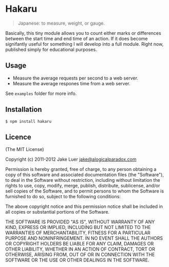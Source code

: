 # Hakaru

> Japanese: to measure, weight, or gauge.

Basically, this tiny module allows you to count either marks or differences between the start time 
and end time of an action. If it does become signifantly useful for something I will develop into 
a full module. Right now, published simply for educational purposes.

## Usage

* Measure the average requests per second to a web server.
* Measure the average respones time from a web server.

See `examples` folder for more info.

## Installation

    $ npm install hakaru

## Licence

(The MIT License)

Copyright (c) 2011-2012 Jake Luer <jake@alogicalparadox.com>

Permission is hereby granted, free of charge, to any person obtaining a copy
of this software and associated documentation files (the "Software"), to deal
in the Software without restriction, including without limitation the rights
to use, copy, modify, merge, publish, distribute, sublicense, and/or sell
copies of the Software, and to permit persons to whom the Software is
furnished to do so, subject to the following conditions:

The above copyright notice and this permission notice shall be included in
all copies or substantial portions of the Software.

THE SOFTWARE IS PROVIDED "AS IS", WITHOUT WARRANTY OF ANY KIND, EXPRESS OR
IMPLIED, INCLUDING BUT NOT LIMITED TO THE WARRANTIES OF MERCHANTABILITY,
FITNESS FOR A PARTICULAR PURPOSE AND NONINFRINGEMENT. IN NO EVENT SHALL THE
AUTHORS OR COPYRIGHT HOLDERS BE LIABLE FOR ANY CLAIM, DAMAGES OR OTHER
LIABILITY, WHETHER IN AN ACTION OF CONTRACT, TORT OR OTHERWISE, ARISING FROM,
OUT OF OR IN CONNECTION WITH THE SOFTWARE OR THE USE OR OTHER DEALINGS IN
THE SOFTWARE.
